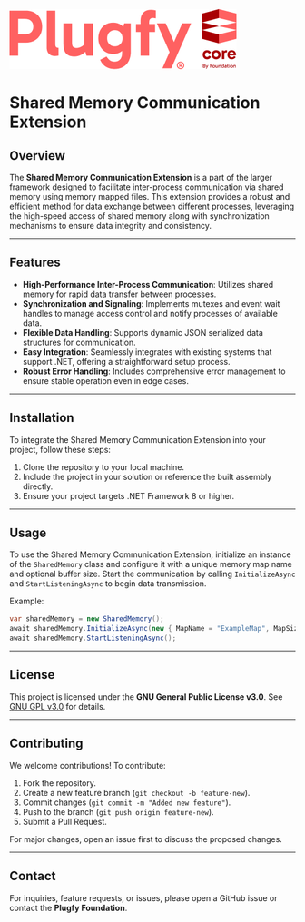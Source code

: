  
![logo_plugfy_core_foundation_256x55](https://raw.githubusercontent.com/PlugfyFoundation/Plugfy.Core/refs/heads/main/plugfy-core-fundation-header.png)

# Shared Memory Communication Extension

## Overview
The **Shared Memory Communication Extension** is a part of the larger framework designed to facilitate inter-process communication via shared memory using memory mapped files. This extension provides a robust and efficient method for data exchange between different processes, leveraging the high-speed access of shared memory along with synchronization mechanisms to ensure data integrity and consistency.

---

## Features
- **High-Performance Inter-Process Communication**: Utilizes shared memory for rapid data transfer between processes.
- **Synchronization and Signaling**: Implements mutexes and event wait handles to manage access control and notify processes of available data.
- **Flexible Data Handling**: Supports dynamic JSON serialized data structures for communication.
- **Easy Integration**: Seamlessly integrates with existing systems that support .NET, offering a straightforward setup process.
- **Robust Error Handling**: Includes comprehensive error management to ensure stable operation even in edge cases.

---

## Installation
To integrate the Shared Memory Communication Extension into your project, follow these steps:
1. Clone the repository to your local machine.
2. Include the project in your solution or reference the built assembly directly.
3. Ensure your project targets .NET Framework 8 or higher.

---

## Usage
To use the Shared Memory Communication Extension, initialize an instance of the `SharedMemory` class and configure it with a unique memory map name and optional buffer size. Start the communication by calling `InitializeAsync` and `StartListeningAsync` to begin data transmission.

Example:
```csharp
var sharedMemory = new SharedMemory();
await sharedMemory.InitializeAsync(new { MapName = "ExampleMap", MapSize = 4096 });
await sharedMemory.StartListeningAsync();
```

---

## License
This project is licensed under the **GNU General Public License v3.0**. See [GNU GPL v3.0](https://www.gnu.org/licenses/gpl-3.0.en.html) for details.

---

## Contributing
We welcome contributions! To contribute:
1. Fork the repository.
2. Create a new feature branch (`git checkout -b feature-new`).
3. Commit changes (`git commit -m "Added new feature"`).
4. Push to the branch (`git push origin feature-new`).
5. Submit a Pull Request.

For major changes, open an issue first to discuss the proposed changes.

---

## Contact
For inquiries, feature requests, or issues, please open a GitHub issue or contact the **Plugfy Foundation**.

